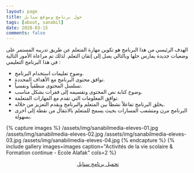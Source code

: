 ```yaml
---
layout: page
title: حول برنامج وموقع سنابل
tags: [about, sanabil]
date: 2020-03-15
comments: false
---
```


الهدف الرئيسي من هذا البرنامج هو تكوين مهارة المتعلم عن طريق تدريبه المستمر على وضعيات جديدة يمارس حلها وبالتالي يصل إلى إتقان التعلم.
لذلك تم مراعاة الأمور التالية في هذا البرنامج التعليمي :
* وضوح تعليمات استخدام البرنامج.
* توافق محتوى البرنامج مع الأهداف المحددة.
* تسلسل المحتوى منطقياً ونفسياً.
* وضوح كتابة نص المحتوى وتقسيمه إلى فقرات بشكل مناسب.
* توافق المعلومات التي تقدم مع المهارات المتعلمة.
* يخلق البرنامج تفاعلاً نشطاً بين المتعلم والبرنامج ويقدم التعزيز من خلاله.
* البرنامج مرن ومتشعب المسارات بحيث يسمح للمتعلم بالانتقال من نقطة إلى أخرى بسهولة.

{% capture images %}
    /assets/img/sanabilmedia-eleves-01.jpg
    /assets/img/sanabilmedia-eleves-02.jpg
    /assets/img/sanabilmedia-eleves-03.jpg
    /assets/img/sanabilmedia-eleves-04.jpg
{% endcapture %}
{% include gallery images=images caption="Activités de la vie scolaire & Formation continue - Ecole Alafak" cols=2 %}

<center markdown="0"><a href="/download-sanabil/" class="btn">تحميل برنامج سنابل</a></center>
